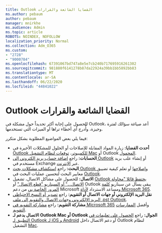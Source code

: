 ```yaml
---
title: Outlook القضايا الشائعة والقرارات
ms.author: pebaum
author: pebaum
manager: mnirkhe
ms.audience: Admin
ms.topic: article
ROBOTS: NOINDEX, NOFOLLOW
localization_priority: Normal
ms.collection: Adm_O365
ms.custom:
- "2728"
- "9000784"
ms.openlocfilehash: 67391067bd747a8e5e7cb240b717695916261302
ms.sourcegitcommit: 981880f6141278b87da22924a39bb1bb5892bb83
ms.translationtype: MT
ms.contentlocale: ar-SA
ms.lasthandoff: 06/22/2020
ms.locfileid: "44841022"
---
```

# <a name="outlook-common-issues-and-resolutions"></a>Outlook القضايا الشائعة والقرارات

للحصول على إجابة أكثر تحديداً حول مشكلة في Outlook، أعد صياغة سؤالك لفترة وجيزة، وأُدرج أي أخطاء تراها أو الميزات التي تستخدمها.

فيما يلي بعض المواضيع المطلوبة بشكل متكرر:

- **أحدث القضايا:**  زيارة المواد المقابلة للإصلاحات أو الحلول للمشكلات الأخيرة في [Outlook للكمبيوتر](https://support.office.com/article/ecf61305-f84f-4e13-bb73-95a214ac1230)، [توقعات لنظام التشغيل Mac](https://support.office.com/article/54afa5e3-db38-422a-9d94-3b55330ded8e) أو Outlook [المحمول](https://support.office.com/article/a264ef01-9c88-48fb-9285-7017e4f31f02).
- **الحسابات:**  راجع [إضافة حساب بريد إلكتروني إلى Outlook](https://support.office.com/article/6e27792a-9267-4aa4-8bb6-c84ef146101b) أو إنشاء علب بريد مستخدم في Exchange عبر [الإنترنت](https://docs.microsoft.com/Exchange/recipients-in-exchange-online/create-user-mailboxes).
- **البحث:**  راجع [استكشاف مشكلات بحث Outlook وإصلاحها](https://support.office.com/article/2556b11f-f4d8-46be-b0a7-de33a3f4f066) أو تعلم كيفية تضييق معايير البحث لتحسين عمليات البحث في [Outlook](https://support.office.com/article/D824D1E9-A255-4C8A-8553-276FB895A8DA).
- **الاتصال:**  للحصول على مشاكل الاتصال، تشغيل [Outlook يحتفظ قائلا "محاولة الاتصال..." أو السيناريو "قطع الاتصال"](https://aka.ms/SaRA-OutlookDisconnect) أو Outlook يبقى يسأل عن سيناريو [كلمة المرور الخاصة بي](https://aka.ms/SaRA-OutlookPwdPrompt) من دعم Microsoft ومساعد الاسترداد [لأداة Microsoft 365](https://diagnostics.outlook.com/#/).
- **نقل البريد الإلكتروني أو جهات الاتصال أو التقويم:**  راجع [تصدير أو النسخ الاحتياطي البريد الإلكتروني وجهات الاتصال والتقويم إلى ملف .pst Outlook](https://support.office.com/article/14252b52-3075-4e9b-be4e-ff9ef1068f91).
- **مشاركة التقويم:**  راجع [مشاركة التقويم في Microsoft 365](https://support.office.com/article/b576ecc3-0945-4d75-85f1-5efafb8a37b4) وأفضل [الممارسات التقويم](https://support.office.com/article/D93F72D3-2361-4E0D-8D6A-5C4939C17F39).
- **الاتصال بدعم لـ Outlook Mac أو Outlook الجوال:**  راجع [الحصول على تعليمات في التطبيق لـ Outlook لـ iOS و Android](https://support.office.com/article/218a22d1-9fa5-4889-b689-de1c63493243) أو دعم الاتصال داخل Outlook لنظام التشغيل [Mac](https://support.office.com/article/d0410177-8e65-4487-93f7-206a3a3d71a8).
